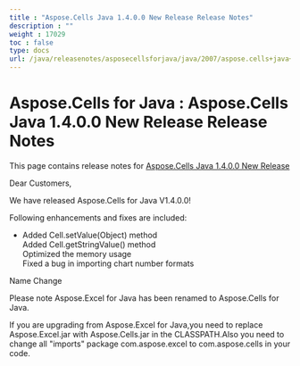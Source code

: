```yaml
---
title : "Aspose.Cells Java 1.4.0.0 New Release Release Notes" 
description : "" 
weight : 17029 
toc : false
type: docs
url: /java/releasenotes/asposecellsforjava/java/2007/aspose.cells+java+1.4.0.0+new+release+release+notes/
---
```


# Aspose.Cells for Java : Aspose.Cells Java 1.4.0.0 New Release Release Notes


This page contains release notes for [Aspose.Cells Java 1.4.0.0 New Release](http://www.aspose.com/downloads/cells/java/new-releases/aspose.cells-java-1.4.0.0-new-release/)

Dear Customers, 

We have released Aspose.Cells for Java V1.4.0.0!   

Following enhancements and fixes are included:

*   Added Cell.setValue(Object) method  
    Added Cell.getStringValue() method  
    Optimized the memory usage  
    Fixed a bug in importing chart number formats

Name Change

Please note Aspose.Excel for Java has been renamed to Aspose.Cells for Java.

If you are upgrading from Aspose.Excel for Java,you need to replace Aspose.Excel.jar with Aspose.Cells.jar in the CLASSPATH.Also you need to change all "imports" package com.aspose.excel to com.aspose.cells in your code.


